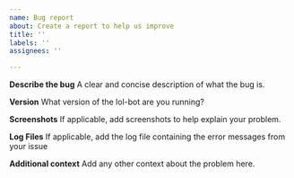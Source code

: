 ```yaml
---
name: Bug report
about: Create a report to help us improve
title: ''
labels: ''
assignees: ''

---
```


**Describe the bug**
A clear and concise description of what the bug is.

**Version**
What version of the lol-bot are you running?

**Screenshots**
If applicable, add screenshots to help explain your problem.

**Log Files**
If applicable, add the log file containing the error messages from your issue

**Additional context**
Add any other context about the problem here.

